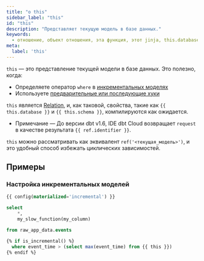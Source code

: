 ```yaml
---
title: "о this"
sidebar_label: "this"
id: "this"
description: "Представляет текущую модель в базе данных."
keywords: 
  - отношение, объект отношения, эта функция, этот jinja, this.database, this.schema, this.identifier
meta:
  label: 'this'
---
```


`this` — это представление текущей модели в базе данных. Это полезно, когда:
- Определяете оператор `where` в [инкрементальных моделях](/docs/build/incremental-models)
- Используете [предварительные или последующие хуки](/reference/resource-configs/pre-hook-post-hook)

`this` является [Relation](/reference/dbt-classes#relation), и, как таковой, свойства, такие как `{{ this.database }}` и `{{ this.schema }}`, компилируются как ожидается. 
  - Примечание &mdash; До версии dbt v1.6, IDE dbt Cloud возвращает `request` в качестве результата `{{ ref.identifier }}`.

`this` можно рассматривать как эквивалент `ref('<текущая_модель>')`, и это удобный способ избежать циклических зависимостей.

## Примеры

### Настройка инкрементальных моделей

<File name='models/stg_events.sql'>

```sql
{{ config(materialized='incremental') }}

select
    *,
    my_slow_function(my_column)

from raw_app_data.events

{% if is_incremental() %}
  where event_time > (select max(event_time) from {{ this }})
{% endif %}
```

</File>
